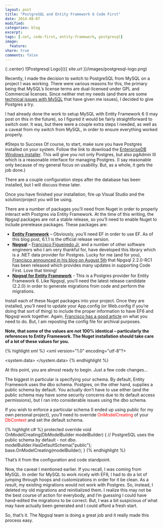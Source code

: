 ```yaml
---
layout: post
title: "PostgreSQL and Entity Framework 6 Code First"
date: 2014-08-07
modified:
categories: blog
excerpt:
tags: [.net, code-first, entity-framework, postgresql]
image:
  feature:
share: true
comments: false
---
```

{:.center}
![Postgresql Logo]({{ site.url }}/images/postgresql-logo.png)

Recently, I made the decision to switch to PostgreSQL from MySQL on a project I was working. There were various reasons for this, the primary being that MySQL’s license terms are dual-licensed under GPL and Commercial licenses. Since neither met my needs (and there are some [technical issues with MySQL](https://plus.google.com/+JasonCavett/posts/VDXDmRxm9LD) that have given me issues), I decided to give Postgres a try.

I had already done the work to setup MySQL with Entity Framework 6 (I may post on this in the future), so I figured it would be fairly straightforward to switch over. It was, but there were a couple extra steps I needed, as well as a caveat from my switch from MySQL, in order to ensure everything worked properly.

#Steps to Success
Of course, to start, make sure you have Postgres installed on your system. Follow the link to download the [EnterpriseDB Windows installer](http://www.postgresql.org/download/windows/). This will give you not only Postgres, but also pgAdmin III which is a reasonable interface for managing Postgres. (I say reasonable only because of my general focus on usability. But, as a whole, it gets the job done.)

There are a couple configuration steps after the database has been installed, but I will discuss these later.

Once you have finished your installation, fire up Visual Studio and the solution/project you will be using.

There are a number of packages you’ll need from Nuget in order to properly interact with Postgres via Entity Framework. At the time of this writing, the Npgsql packages are not a stable release, so you’ll need to enable Nuget to include prerelease packages. These packages are:

* [**Entity Framework**](http://www.nuget.org/packages/EntityFramework/) – Obviously, you’ll need EF in order to use EF. As of this blog post, 6.1.1 is the official release version.
* [**Npgsql**](http://www.nuget.org/packages/Npgsql) – [Francisco Figueiredo Jr](http://fxjr.blogspot.com/), and a number of other software engineers who I am very thankful for, have developed this library which is a .NET data provider for Postgres. Lucky for me (and for you), [Francisco announced in his blog on August 5th](http://fxjr.blogspot.com/2014/08/npgsql-220-release-candidate-1-released.html) that Npgsql 2.2.0-RC1 has been released which provides many updates in supporting Code First. Love that timing!
* [**Npgsql for Entity Framework**](http://www.nuget.org/packages/Npgsql.EntityFramework) - This is a Postgres provider for Entity Framework 6. Like Npgsql, you’ll need the latest release candidate (2.2.0) in order to generate migrations from code and perform the migrations.

Install each of these Nuget packages into your project. Once they are installed, you’ll need to update your App.config (or Web.config if you’re doing that sort of thing) to include the proper information to have EF6 and Npgsql work together. Again, [Francisco has a good article](http://fxjr.blogspot.com/2014/02/using-entity-framework-6-with-npgsql-210.html) on what you need to do. But, I am reposting the config file for archival purposes.

**Note, that some of the values are not 100% identical – particularly the references to Entity Framework. The Nuget installation should take care of a lot of these values for you.**

{% highlight xml %}
<xml version="1.0" encoding="utf-8"?>
<configuration>
  <configSections>
    <section name="entityFramework" type="System.Data.Entity.Internal.ConfigFile.EntityFrameworkSection, EntityFramework,
 Version=6.0.0.0, Culture=neutral, PublicKeyToken=b77a5c561934e089" requirePermission="false" />
  </configSections>
  <startup>
    <supportedRuntime version="v4.0" sku=".NETFramework,Version=v4.5" />
  </startup>
  <entityFramework>
    <providers>
      <provider invariantName="Npgsql" type="Npgsql.NpgsqlServices, Npgsql.EntityFramework"></provider>
    </providers>
    <defaultConnectionFactory type="Npgsql.NpgsqlConnectionFactory, Npgsql" />
  </entityFramework>
  <system.data>
    <DbProviderFactories>
      <remove invariant="Npgsql" />
      <add name="Npgsql Data Provider" invariant="Npgsql" support="FF" description=".Net Framework Data Provider for Postgresql"
 type="Npgsql.NpgsqlFactory, Npgsql" />
    </DbProviderFactories>
  </system.data>
</configuration>
{% endhighlight %}

At this point, you are almost ready to begin. Just a few code changes…

The biggest in particular is specifying your schema. By default, Entity Framework uses the dbo schema. Postgres, on the other hand, supplies a public schema by default. You actually don’t have to use either (and the public schema may have some security concerns due to its default access permissions), but I ran into considerable issues using the dbo schema.

If you wish to enforce a particular schema (I ended up using public for my own personal project), you’ll need to override <span style="color: red">OnModelCreating</span> of your <span style="color: red">DbContext</span> and set the default schema.

{% highlight c# %}
protected override void OnModelCreating(DbModelBuilder modelBuilder)
{
    // PostgreSQL uses the public schema by default - not dbo.
    modelBuilder.HasDefaultSchema("public");
    base.OnModelCreating(modelBuilder);
}
{% endhighlight %}

That’s it from the configuration and code standpoint.

Now, the caveat I mentioned earlier. If you recall, I was coming from MySQL. In order for MySQL to work nicely with EF6, I had to do a lot of jumping through hoops and customizations in order for it be clean. As a result, my existing migrations would not work with Postgres. So, instead, I deleted my old migrations and reinitialized them. I realize this may not be the best course of action for everybody, and I’m guessing I could have hand-edited the migrations to be correct. But, I was a bit suspicious of what may have actually been generated and I could afford a fresh start.

So, that’s it. The Npgsql team is doing a great job and it really made this process easy.
